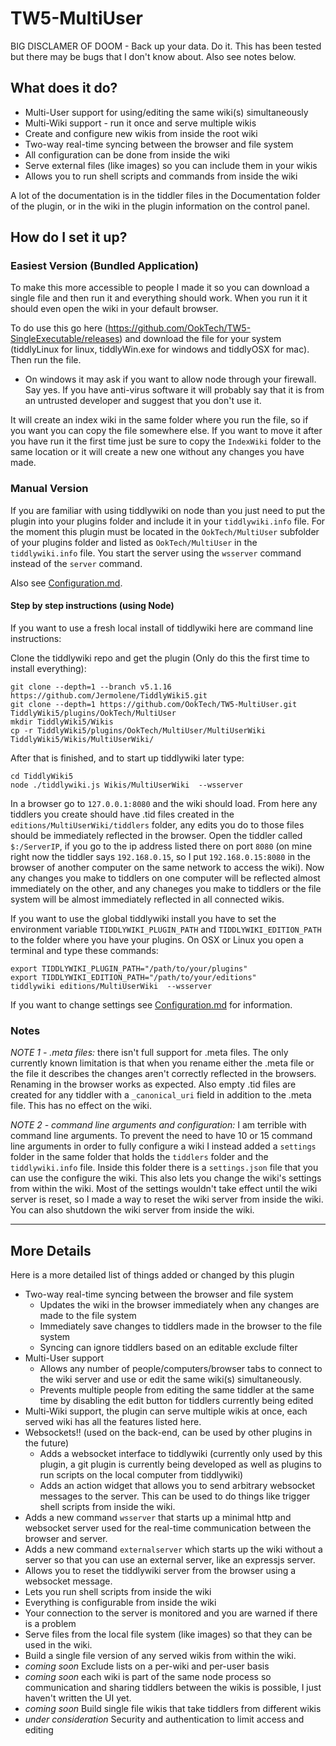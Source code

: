 # TW5-MultiUser

BIG DISCLAMER OF DOOM - Back up your data. Do it. This has been tested but
there may be bugs that I don't know about. Also see notes below.

## What does it do?

- Multi-User support for using/editing the same wiki(s) simultaneously
- Multi-Wiki support - run it once and serve multiple wikis
- Create and configure new wikis from inside the root wiki
- Two-way real-time syncing between the browser and file system
- All configuration can be done from inside the wiki
- Serve external files (like images) so you can include them in your wikis
- Allows you to run shell scripts and commands from inside the wiki

A lot of the documentation is in the tiddler files in the Documentation folder
of the plugin, or in the wiki in the plugin information on the control panel.

## How do I set it up?

### Easiest Version (Bundled Application)

To make this more accessible to people I made it so you can download a single
file and then run it and everything should work. When you run it it should even
open the wiki in your default browser.

To do use this go here
(https://github.com/OokTech/TW5-SingleExecutable/releases) and download the
file for your system (tiddlyLinux for linux, tiddlyWin.exe for windows and
tiddlyOSX for mac). Then run the file.

- On windows it may ask if you want to allow node through your firewall. Say
  yes. If you have anti-virus software it will probably say that it is from an
  untrusted developer and suggest that you don't use it.

It will create an index wiki in the same folder where you run the file, so if
you want you can copy the file somewhere else. If you want to move it after you
have run it the first time just be sure to copy the `IndexWiki` folder to the
same location or it will create a new one without any changes you have made.

### Manual Version

If you are familiar with using tiddlywiki on node than you just need to put
the plugin into your plugins folder and include it in your `tiddlywiki.info`
file. For the moment this plugin must be located in the `OokTech/MultiUser`
subfolder of your plugins folder and listed as `OokTech/MultiUser` in the
`tiddlywiki.info` file. You start the server using the `wsserver` command
instead of the `server` command.

Also see <a href='./Configuration.md'>Configuration.md</a>.

#### Step by step instructions (using Node)

If you want to use a fresh local install of tiddlywiki here are command line
instructions:

Clone the tiddlywiki repo and get the plugin (Only do this the first time to
install everything):
```
git clone --depth=1 --branch v5.1.16 https://github.com/Jermolene/TiddlyWiki5.git
git clone --depth=1 https://github.com/OokTech/TW5-MultiUser.git TiddlyWiki5/plugins/OokTech/MultiUser
mkdir TiddlyWiki5/Wikis
cp -r TiddlyWiki5/plugins/OokTech/MultiUser/MultiUserWiki TiddlyWiki5/Wikis/MultiUserWiki/
```

After that is finished, and to start up tiddlywiki later type:

```
cd TiddlyWiki5
node ./tiddlywiki.js Wikis/MultiUserWiki  --wsserver
```

In a browser go to `127.0.0.1:8080` and the wiki should load. From here any
tiddlers you create should have .tid files created in the
`editions/MultiUserWiki/tiddlers` folder, any edits you do to those files
should be immediately reflected in the browser. Open the tiddler called
`$:/ServerIP`, if you go to the ip address listed there on port `8080` (on mine
right now the tiddler says `192.168.0.15`, so I put `192.168.0.15:8080` in the
browser of another computer on the same network to access the wiki). Now any
changes you make to tiddlers on one computer will be reflected almost
immediately on the other, and any chaneges you make to tiddlers or the file
system will be almost immediately reflected in all connected wikis.

If you want to use the global tiddlywiki install you have to set the
environment variable `TIDDLYWIKI_PLUGIN_PATH` and `TIDDLYWIKI_EDITION_PATH` to
the folder where you have your plugins. On OSX or Linux you open a terminal and
type these commands:

```
export TIDDLYWIKI_PLUGIN_PATH="/path/to/your/plugins"
export TIDDLYWIKI_EDITION_PATH="/path/to/your/editions"
tiddlywiki editions/MultiUserWiki  --wsserver
```

If you want to change settings see
<a href='./Configuration.md'>Configuration.md</a> for information.

### Notes

*NOTE 1 - .meta files:* there isn't full support for .meta files. The only
currently known limitation is that when you rename either the .meta file or the
file it describes the changes aren't correctly reflected in the browsers.
Renaming in the browser works as expected. Also empty .tid files are created
for any tiddler with a `_canonical_uri` field in addition to the .meta file.
This has no effect on the wiki.

*NOTE 2 - command line arguments and configuration:*
I am terrible with command line arguments.
To prevent the need to have 10 or 15 command line arguments in order to fully
configure a wiki I instead added a `settings` folder in the same folder that
holds the `tiddlers` folder and the `tiddlywiki.info` file. Inside this folder
there is a `settings.json` file that you can use the configure the wiki.
This also lets you change the wiki's settings from within the wiki. Most of the
settings wouldn't take effect until the wiki server is reset, so I made a way
to reset the wiki server from inside the wiki. You can also shutdown the wiki
server from inside the wiki.

---

## More Details

Here is a more detailed list of things added or changed by this plugin

- Two-way real-time syncing between the browser and file system
  - Updates the wiki in the browser immediately when any changes are made to the file system
  - Immediately save changes to tiddlers made in the browser to the file system
  - Syncing can ignore tiddlers based on an editable exclude filter
- Multi-User support
  - Allows any number of people/computers/browser tabs to connect to the wiki
    server and use or edit the same wiki(s) simultaneously.
  - Prevents multiple people from editing the same tiddler at the same time by
    disabling the edit button for tiddlers currently being edited
- Multi-Wiki support, the plugin can serve multiple wikis at once, each served
  wiki has all the features listed here.
- Websockets!! (used on the back-end, can be used by other plugins in the
  future)
  - Adds a websocket interface to tiddlywiki (currently only used by this
    plugin, a git plugin is currently being developed as well as plugins to run
    scripts on the local computer from tiddlywiki)
  - Adds an action widget that allows you to send arbitrary websocket messages
    to the server. This can be used to do things like trigger shell scripts
    from inside the wiki.
- Adds a new command `wsserver` that starts up a minimal http and websocket
  server used for the real-time communication between the browser and server.
- Adds a new command `externalserver` which starts up the wiki without a server
  so that you can use an external server, like an expressjs server.
- Allows you to reset the tiddlywiki server from the browser using a websocket
  message.
- Lets you run shell scripts from inside the wiki
- Everything is configurable from inside the wiki
- Your connection to the server is monitored and you are warned if there is a
  problem
- Serve files from the local file system (like images) so that they can be
  used in the wiki.
- Build a single file version of any served wikis from within the wiki.
- *coming soon* Exclude lists on a per-wiki and per-user basis
- *coming soon* each wiki is part of the same node process so communication and
  sharing tiddlers between the wikis is possible, I just haven't written the UI
  yet.
- *coming soon* Build single file wikis that take tiddlers from different wikis
- *under consideration* Security and authentication to limit access and editing
